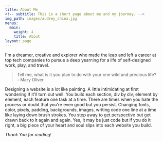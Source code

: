 ```yaml
---
title: About Me
<!-- subtitle: This is a short page about me and my journey. -->
img_path: images/audrey_china.jpg
menus:
  main:
    weight: 4
    title: About
layout: page
---
```


I'm a dreamer, creative and explorer who made the leap and left a career at top tech companies to pursue a deep yearning for a life of self-designed work, play, and travel.

>Tell me, what is it you plan to do with your one wild and precious life? - Mary Oliver

Designing a website is a lot like painting. A little intimidating at first wondering if it'll turn out well. You build each section, div by div, element by element, each feature one task at a time. There are times when you hate the process or doubt that you're even good but you persist. Changing fonts, color, pixels, padding, backgrounds, images, writing code one line at a time like laying down brush strokes. You step away to get perspective but get drawn back to it again and again. Yes, it may be just code but if you do it right, a big piece of your heart and soul slips into each website you build.  

*Thank You for reading!*
